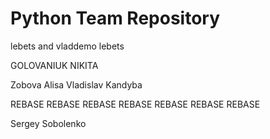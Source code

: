 ﻿# Python Team Repository

lebets and vladdemo
lebets

GOLOVANIUK NIKITA

Zobova Alisa
Vladislav Kandyba

REBASE REBASE REBASE REBASE REBASE REBASE REBASE 

Sergey Sobolenko

